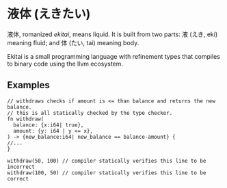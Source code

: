 # 液体 (えきたい)

液体, romanized *ekitai*, means liquid. It is built from two parts: 液 (えき, eki) meaning fluid; and 体 (たい, tai) meaning body.

Ekitai is a small programming language with refinement types that compiles to binary code using the llvm ecosystem.

## Examples

```
// withdraws checks if amount is <= than balance and returns the new balance.
// this is all statically checked by the type checker.
fn withdraw(
  balance: {x:i64| true},
  amount: {y: i64 | y <= x},
) -> {new_balance:i64| new_balance == balance-amount} {
//...
}

withdraw(50, 100) // compiler statically verifies this line to be incorrect
withdraw(100, 50) // compiler statically verifies this line to be correct
```

